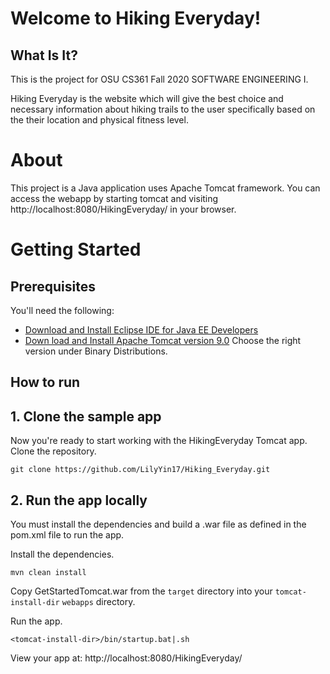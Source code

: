# Welcome to Hiking Everyday!

## What Is It?
This is the project for OSU CS361 Fall 2020 SOFTWARE ENGINEERING I.

Hiking Everyday is the website which will give the best choice and necessary information about hiking trails to the user specifically based on the their location and physical fitness level. 

# About

This project is a Java application uses Apache Tomcat framework. You can access the webapp by starting tomcat and visiting http://localhost:8080/HikingEveryday/ in your browser.

# Getting Started
## Prerequisites

You'll need the following:
* [Download and Install Eclipse IDE for Java EE Developers](https://www.eclipse.org/downloads/)
* [Down load and Install Apache Tomcat version 9.0](http://tomcat.apache.org/download-90.cgi) Choose the right version under Binary Distributions.

## How to run 
## 1. Clone the sample app

Now you're ready to start working with the HikingEveryday Tomcat app. Clone the repository.
```
git clone https://github.com/LilyYin17/Hiking_Everyday.git
```

## 2. Run the app locally

You must install the dependencies and build a .war file as defined in the pom.xml file to run the app.

Install the dependencies.

```
mvn clean install  
```

Copy GetStartedTomcat.war from the `target` directory into your `tomcat-install-dir` `webapps` directory.

Run the app.  
```
<tomcat-install-dir>/bin/startup.bat|.sh
```

View your app at: http://localhost:8080/HikingEveryday/
